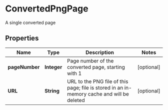 

# ConvertedPngPage

A single converted page

## Properties

| Name | Type | Description | Notes |
|------------ | ------------- | ------------- | -------------|
|**pageNumber** | **Integer** | Page number of the converted page, starting with 1 |  [optional] |
|**URL** | **String** | URL to the PNG file of this page; file is stored in an in-memory cache and will be deleted |  [optional] |



